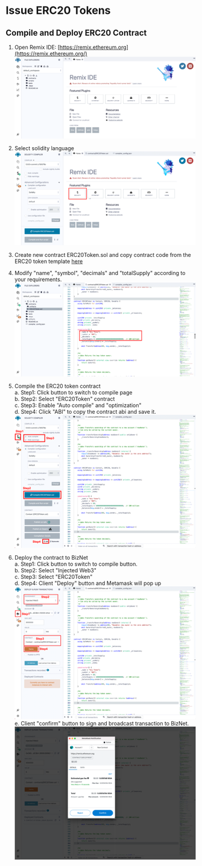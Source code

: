 # Issue ERC20 Tokens

## **Compile and Deploy ERC20 Contract**  

1. Open Remix IDE: [https://remix.ethereum.org](https://remix.ethereum.org/)
   ![img](issue_erc20_1.png)

2. Select solidity language
   ![img](issue_erc20_2.png)

3. Create new contract ERC20Token.sol and copy contract code from the ERC20 token template [here](../ERC20Token.template)

4. Modify "name", "symbol", "decimals" and "totalSupply" according to your requirements.
   ![img](issue_erc20_3.png)

5. Compile the ERC20 token contract   
   a. Step1: Click button to switch to compile page  
   b. Step2: Select "ERC20Token" contract  
   c. Step3: Enable "Auto compile" and "optimization"  
   d. Step4: Click "ABI" to copy the contract abi and save it.  
   ![img](issue_erc20_4.png)

6. Deploy the contract to BizNet  
   a. Step1: Click button to switch to compile button.  
   b. Step2: Select "Injected Web3"  
   c. Step3: Select "ERC20Token"  
   d. Step4: Client "Deploy" button and Metamask will pop up  
   ![img](issue_erc20_5.png)
   e. Client "confirm" button to sign and broadcast transaction to BizNet.
   ![img](issue_erc20_6.png)
